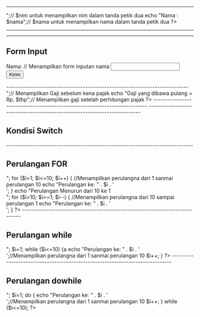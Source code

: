 <?php
echo "Hello World"; // Menampilkan Tulisan dalam tanda petik dua
?>
--------------------------------------------------------------------------
<?php
$nim = "312010052";
$nama = 'Nur Khotimah';
echo "NIM : " . $nim . "<br>";// $nim untuk menampilkan nim dalam tanda petik dua
echo "Nama : $nama";// $nama untuk menampilkan nama dalam tanda petik dua
?>
------------------------------------------------------------------------------
<?php
echo 'Selamat Datang ' . $_GET['nama'];// $_GET digunakan untuk menampilkan nama di $nama dalam tanda petik dua
?>
------------------------------------------------------------------------------
<h2>Form Input</h2>
<form method="post">
<label>Nama: </label>// Menampilkan form inputan nama
<input type="text" name="nama">
<input type="submit" value="Kirim">
</form>
<?php
echo 'Selamat Datang ' . $_POST['nama'];//$_POST digunakan untuk menampilkan hasil inputan nama
?>
----------------------------------------------------------------------------
<?php
$gaji = 1000000;
$pajak = 0.1;
$thp = $gaji - ($gaji*$pajak);// Menghitung variabel gaji dikali variabel pajak
echo "Gaji sebelum pajak = Rp. $gaji <br>";// Menampilkan Gaji sebelum kena pajak
echo "Gaji yang dibawa pulang = Rp. $thp";// Menampilkan gaji setelah perhitungan pajak
?>
---------------------------------------------------------------------------
<?php
$nama_hari = date("l");
if ($nama_hari == "Sunday") {
echo "Minggu";
} elseif ($nama_hari == "Monday") {// else if digunakan untuk menmpilkan pernyataan jika maka
echo "Senin";
} else {
echo "Selasa";
}
?>
--------------------------------------------------------------------------
<h2> Kondisi Switch</h2>
<?php
$nama_hari = date("l");
switch ($nama_hari) {// switch digunakan untuk melakukan perbandingan 
case "Sunday":// jika case sunday
echo "Minggu";// maka akan tampil minggu
break;
case "Monday":
echo "Senin";
break;
case "Tuesday":
echo "Selasa";
break;
default:
echo "Sabtu";
}
?>
------------------------------------------------------------------------------
<h2>Perulangan FOR</h2>
<?php
echo "Perulangan 1 sampai 10 <br />";
for ($i=1; $i<=10; $i++) { //Menampilkan perulangna dari 1 sanmai perulangan 10
echo "Perulangan ke: " . $i . '<br />';
}
echo "Perulangan Menurun dari 10 ke 1 <br />";
for ($i=10; $i>=1; $i--) { //Menampilkan perulangna dari 10 sampai perulangan 1
echo "Perulangan ke: " . $i . '<br />';
}
?>
-----------------------------------------------------------------------------
<h2>Perulangan while</h2>
<?php
echo "Perulangan 1 sampai 10 <br />";
$i=1;
while ($i<=10) {a
echo "Perulangan ke: " . $i . '<br />';//Menampilkan perulangna dari 1 sanmai perulangan 10
$i++;
}
?>
------------------------------------------------------------------------------
<h2>Perulangan dowhile</h2>
<?php
echo "Perulangan 1 sampai 10 <br />";
$i=1;
do {
echo "Perulangan ke: " . $i . '<br />';//Menampilkan perulangna dari 1 sanmai perulangan 10
$i++;
} while ($i<=10);
?>